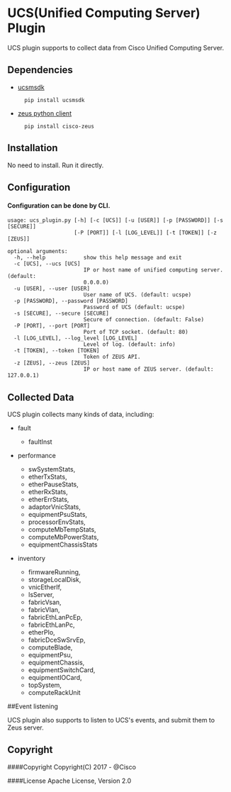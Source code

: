 # UCS(Unified Computing Server) Plugin


UCS plugin supports to collect data from Cisco Unified Computing Server.

## Dependencies

* [ucsmsdk](https://github.com/CiscoUcs/ucsmsdk)
    
        pip install ucsmsdk
    
* [zeus python client](https://github.com/CiscoZeus/python-zeusclient)
    
        pip install cisco-zeus


## Installation
 
 No need to install. Run it directly.

## Configuration
#### Configuration can be done by CLI.

    usage: ucs_plugin.py [-h] [-c [UCS]] [-u [USER]] [-p [PASSWORD]] [-s [SECURE]]
                         [-P [PORT]] [-l [LOG_LEVEL]] [-t [TOKEN]] [-z [ZEUS]]
    
    optional arguments:
      -h, --help            show this help message and exit
      -c [UCS], --ucs [UCS]
                            IP or host name of unified computing server. (default:
                            0.0.0.0)
      -u [USER], --user [USER]
                            User name of UCS. (default: ucspe)
      -p [PASSWORD], --password [PASSWORD]
                            Password of UCS (default: ucspe)
      -s [SECURE], --secure [SECURE]
                            Secure of connection. (default: False)
      -P [PORT], --port [PORT]
                            Port of TCP socket. (default: 80)
      -l [LOG_LEVEL], --log_level [LOG_LEVEL]
                            Level of log. (default: info)
      -t [TOKEN], --token [TOKEN]
                            Token of ZEUS API.
      -z [ZEUS], --zeus [ZEUS]
                            IP or host name of ZEUS server. (default: 127.0.0.1)


## Collected Data
UCS plugin collects many kinds of data, including:

* fault
    * faultInst

* performance
    * swSystemStats,
    * etherTxStats,
    * etherPauseStats,
    * etherRxStats,
    * etherErrStats,
    * adaptorVnicStats,
    * equipmentPsuStats,
    * processorEnvStats,
    * computeMbTempStats,
    * computeMbPowerStats,
    * equipmentChassisStats

* inventory
    * firmwareRunning,
    * storageLocalDisk,
    * vnicEtherIf,
    * lsServer,
    * fabricVsan,
    * fabricVlan,
    * fabricEthLanPcEp,
    * fabricEthLanPc,
    * etherPIo,
    * fabricDceSwSrvEp,
    * computeBlade,
    * equipmentPsu,
    * equipmentChassis,
    * equipmentSwitchCard,
    * equipmentIOCard,
    * topSystem,
    * computeRackUnit

##Event listening

UCS plugin also supports to listen to UCS's events, and submit them to Zeus server.

## Copyright
####Copyright
Copyright(C) 2017 - @Cisco

####License
Apache License, Version 2.0

